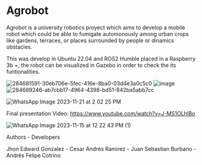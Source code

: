 # Agrobot
Agrobot is a university robotics proyect which aims to develop a mobile robot which could be able to fumigate automonously among urban crops like gardens, terraces, or places surrounded by people or dinamics obstacles.

This was develop in Ubuntu 22.04 and ROS2 Humble placed in a Raspberry 3b +, the robot can be visualized in Gazebo in order to check the its funtionalities.

![284681591-30eb706e-5fec-416e-8ba0-03d4e3a0c5c0](https://github.com/JhonGonzalezR/agrobot/assets/98565218/ec4729f4-2dd5-413d-ae34-25db550b0fe3)   ![image](https://github.com/JhonGonzalezR/agrobot/assets/98565218/85fd8db0-c378-4ee1-90e5-1b58a0702a7f)   ![284689246-ab7cbb17-4964-4398-bd51-842ba5abb7cc](https://github.com/JhonGonzalezR/agrobot/assets/98565218/ada68302-f7cf-4e22-bb63-df6afb706b83)

![WhatsApp Image 2023-11-21 at 2 02 25 PM](https://github.com/JhonGonzalezR/agrobot/assets/98565218/5d2821c2-d5ff-40f2-8e92-c6f720fab695)



Final presentation Video: https://www.youtube.com/watch?v=J-MS1OLhlBo 

![WhatsApp Image 2023-11-15 at 12 22 43 PM (1)](https://github.com/JhonGonzalezR/agrobot/assets/98565218/481400e2-7997-41b7-9da7-44ae1f30d594)


Authors - Developers

Jhon Edward Gonzalez - Cesar Andrés Ramirez - Juan Sebastian Burbano - Andrés Felipe Cotrino  



